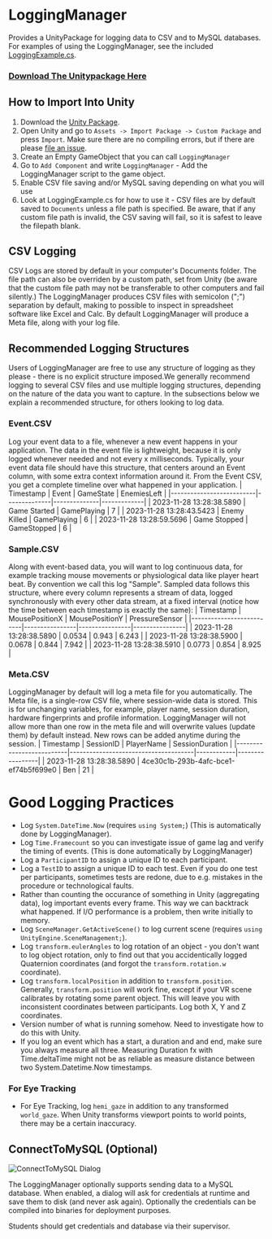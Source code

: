 # LoggingManager
Provides a UnityPackage for logging data to CSV and to MySQL databases. For examples of using the LoggingManager, see the included [LoggingExample.cs](https://github.com/med-material/LoggingManager/blob/master/Assets/LoggingManager/LoggingExample.cs).

### [Download The Unitypackage Here](https://github.com/med-material/LoggingManager/releases/latest)

## How to Import Into Unity
 1. Download the [Unity Package](https://github.com/med-material/LoggingManager/releases/latest).
 2. Open Unity and go to `Assets -> Import Package -> Custom Package` and press `Import`. Make sure there are no compiling errors, but if there are please [file an issue](https://github.com/med-material/LoggingManager/issues/new/choose).
 3. Create an Empty GameObject that you can call `LoggingManager`
 4. Go to `Add Component` and write `LoggingManager` - Add the LoggingManager script to the game object.
 5. Enable CSV file saving and/or MySQL saving depending on what you will use
 6. Look at LoggingExample.cs for how to use it - CSV files are by default saved to `Documents` unless a file path is specified. Be aware, that if any custom file path is invalid, the CSV saving will fail, so it is safest to leave the filepath blank.

## CSV Logging
CSV Logs are stored by default in your computer's Documents folder. The file path can also be overriden by a custom path, set from Unity (be aware that the custom file path may not be transferable to other computers and fail silently.)  The LoggingManager produces CSV files with semicolon (";") separation by default, making to possible to inspect in spreadsheet software like Excel and Calc. By default LoggingManager will produce a Meta file, along with your log file. 

## Recommended Logging Structures
Users of LoggingManager are free to use any structure of logging as they please - there is no explicit structure imposed.We generally recommend logging to several CSV files and use multiple logging structures, depending on the nature of the data you want to capture. In the subsections below we explain a recommended structure, for others looking to log data.

### Event.CSV
Log your event data to a file, whenever a new event happens in your application. The data in the event file is lightweight, because it is only logged whenever needed and not every x milliseconds. Typically, your event data file should have this structure, that centers around an Event column, with some extra context information around it. From the Event CSV, you get a complete timeline over what happened in your application.
| Timestamp                | Event        | GameState    | EnemiesLeft |
|--------------------------|--------------|--------------|-------------| 
| 2023-11-28 13:28:38.5890 | Game Started | GamePlaying  | 7           |
| 2023-11-28 13:28:43.5423 | Enemy Killed | GamePlaying  | 6           |
| 2023-11-28 13:28:59.5696 | Game Stopped | GameStopped  | 6           |

### Sample.CSV
Along with event-based data, you will want to log continuous data, for example tracking mouse movements or physiological data like player heart beat. By convention we call this log "Sample". Sampled data follows this structure, where every column represents a stream of data, logged synchronously with every other data stream, at a fixed interval (notice how the time between each timestamp is exactly the same):
| Timestamp                | MousePositionX | MousePositionY | PressureSensor |
|--------------------------|----------------|----------------|----------------|
| 2023-11-28 13:28:38.5890 | 0.0534         | 0.943          | 6.243          |
| 2023-11-28 13:28:38.5900 | 0.0678         | 0.844          | 7.942          |
| 2023-11-28 13:28:38.5910 | 0.0773         | 0.854          | 8.925          |


### Meta.CSV
LoggingManager by default will log a meta file for you automatically. The Meta file, is a single-row CSV file, where session-wide data is stored. This is for unchanging variables, for example, player name, session duration, hardware fingerprints and profile information. LoggingManager will not allow more than one row in the meta file and will overwrite values (update them) by default instead. New rows can be added anytime during the session.
| Timestamp                | SessionID                            | PlayerName | SessionDuration |
|--------------------------|--------------------------------------|------------|-----------------|
| 2023-11-28 13:28:38.5890 | 4ce30c1b-293b-4afc-bce1-ef74b5f699e0 | Ben        | 21              |

# Good Logging Practices
 - Log `System.DateTime.Now` (requires `using System;`) (This is automatically done by LoggingManager).
 - Log `Time.Framecount` so you can investigate issue of game lag and verify the timing of events. (This is done automatically by LoggingManager)
 - Log a `ParticipantID` to assign a unique ID to each participant.
 - Log a `TestID` to assign a unique ID to each test. Even if you do one test per participants, sometimes tests are redone, due to e.g. mistakes in the procedure or technological faults.
 - Rather than counting the occurance of something in Unity (aggregating data), log important events every frame. This way we can backtrack what happened. If I/O performance is a problem, then write initially to memory.
  - Log `SceneManager.GetActiveScene()` to log current scene (requires `using UnityEngine.SceneManagement;`).
 - Log `transform.eulerAngles` to log rotation of an object - you don't want to log object rotation, only to find out that you accidentically logged Quaternion coordinates (and forgot the `transform.rotation.w` coordinate).
 - Log `transform.localPosition` in addition to `transform.position`. Generally, `transform.position` will work fine, except if your VR scene calibrates by rotating some parent object. This will leave you with inconsistent coordinates between participants. Log both X, Y and Z coordinates.
 - Version number of what is running somehow. Need to investigate how to do this with Unity.
 - If you log an event which has a start, a duration and and end, make sure you always measure all three. Measuring Duration fx with Time.deltaTime might not be as reliable as measure distance between two System.Datetime.Now timestamps.
 
### For Eye Tracking
  - For Eye Tracking, log `hemi_gaze` in addition to any transformed `world_gaze`. When Unity transforms viewport points to world points, there may be a certain inaccuracy.

## ConnectToMySQL (Optional)
![ConnectToMySQL Dialog](https://raw.githubusercontent.com/med-material/ConnectToMySQL/master/connect-to-mysql-image.png)

The LoggingManager optionally supports sending data to a MySQL database.
When enabled, a dialog will ask for credentials at runtime and save them to disk (and never ask again).
Optionally the credentials can be compiled into binaries for deployment purposes.

Students should get credentials and database via their supervisor.
